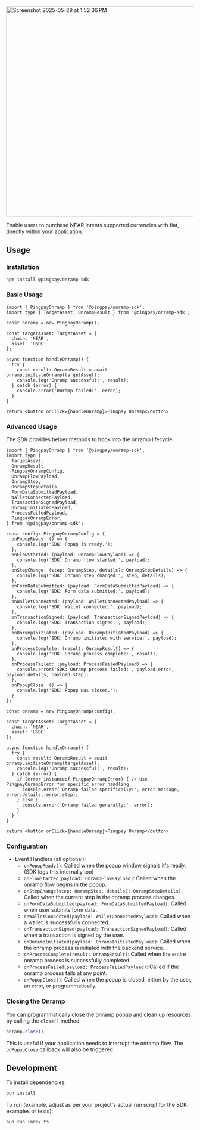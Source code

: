 <img width="565" alt="Screenshot 2025-05-29 at 1 52 36 PM" src="https://github.com/user-attachments/assets/c8a9caf3-2e20-4057-a2a1-b22c8e84473e" />


Enable users to purchase NEAR Intents supported currencies with fiat, directly within your application.

## Usage

### Installation

```bash
npm install @pingpay/onramp-sdk
```

### Basic Usage

```tsx
import { PingpayOnramp } from '@pingpay/onramp-sdk';
import type { TargetAsset, OnrampResult } from '@pingpay/onramp-sdk';

const onramp = new PingpayOnramp();

const targetAsset: TargetAsset = {
  chain: 'NEAR',
  asset: 'USDC'
};

async function handleOnramp() {
  try {
    const result: OnrampResult = await onramp.initiateOnramp(targetAsset);
    console.log('Onramp successful:', result);
  } catch (error) {
    console.error('Onramp failed:', error);
  }
}

return <button onClick={handleOnramp}>Pingpay Onramp</button>
```

### Advanced Usage

The SDK provides helper methods to hook into the onramp lifecycle.

```tsx
import { PingpayOnramp } from '@pingpay/onramp-sdk';
import type {
  TargetAsset,
  OnrampResult,
  PingpayOnrampConfig,
  OnrampFlowPayload,
  OnrampStep,
  OnrampStepDetails,
  FormDataSubmittedPayload,
  WalletConnectedPayload,
  TransactionSignedPayload,
  OnrampInitiatedPayload,
  ProcessFailedPayload,
  PingpayOnrampError,
} from '@pingpay/onramp-sdk';

const config: PingpayOnrampConfig = {
  onPopupReady: () => {
    console.log('SDK: Popup is ready.');
  },
  onFlowStarted: (payload: OnrampFlowPayload) => {
    console.log('SDK: Onramp flow started:', payload);
  },
  onStepChange: (step: OnrampStep, details?: OnrampStepDetails) => {
    console.log('SDK: Onramp step changed:', step, details);
  },
  onFormDataSubmitted: (payload: FormDataSubmittedPayload) => {
    console.log('SDK: Form data submitted:', payload);
  },
  onWalletConnected: (payload: WalletConnectedPayload) => {
    console.log('SDK: Wallet connected:', payload);
  },
  onTransactionSigned: (payload: TransactionSignedPayload) => {
    console.log('SDK: Transaction signed:', payload);
  },
  onOnrampInitiated: (payload: OnrampInitiatedPayload) => {
    console.log('SDK: Onramp initiated with service:', payload);
  },
  onProcessComplete: (result: OnrampResult) => {
    console.log('SDK: Onramp process complete:', result);
  },
  onProcessFailed: (payload: ProcessFailedPayload) => {
    console.error('SDK: Onramp process failed:', payload.error, payload.details, payload.step);
  },
  onPopupClose: () => {
    console.log('SDK: Popup was closed.');
  }
};

const onramp = new PingpayOnramp(config);

const targetAsset: TargetAsset = {
  chain: 'NEAR',
  asset: 'USDC'
};

async function handleOnramp() {
  try {
    const result: OnrampResult = await onramp.initiateOnramp(targetAsset);
    console.log('Onramp successful:', result);
  } catch (error) {
    if (error instanceof PingpayOnrampError) { // Use PingpayOnrampError for specific error handling
      console.error('Onramp failed specifically:', error.message, error.details, error.step);
    } else {
      console.error('Onramp failed generally:', error);
    }
  }
}

return <button onClick={handleOnramp}>Pingpay Onramp</button>
```

### Configuration

*   Event Handlers (all optional):
    *   `onPopupReady()`: Called when the popup window signals it's ready. (SDK logs this internally too)
    *   `onFlowStarted(payload: OnrampFlowPayload)`: Called when the onramp flow begins in the popup.
    *   `onStepChange(step: OnrampStep, details?: OnrampStepDetails)`: Called when the current step in the onramp process changes.
    *   `onFormDataSubmitted(payload: FormDataSubmittedPayload)`: Called when user submits form data.
    *   `onWalletConnected(payload: WalletConnectedPayload)`: Called when a wallet is successfully connected.
    *   `onTransactionSigned(payload: TransactionSignedPayload)`: Called when a transaction is signed by the user.
    *   `onOnrampInitiated(payload: OnrampInitiatedPayload)`: Called when the onramp process is initiated with the backend service.
    *   `onProcessComplete(result: OnrampResult)`: Called when the entire onramp process is successfully completed.
    *   `onProcessFailed(payload: ProcessFailedPayload)`: Called if the onramp process fails at any point.
    *   `onPopupClose()`: Called when the popup is closed, either by the user, an error, or programmatically.

### Closing the Onramp

You can programmatically close the onramp popup and clean up resources by calling the `close()` method:

```typescript
onramp.close();
```

This is useful if your application needs to interrupt the onramp flow.
The `onPopupClose` callback will also be triggered.

## Development

To install dependencies:

```bash
bun install
```

To run (example, adjust as per your project's actual run script for the SDK examples or tests):

```bash
bun run index.ts 
```
